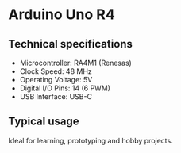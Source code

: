 # Arduino Uno R4

## Technical specifications

- Microcontroller: RA4M1 (Renesas)
- Clock Speed: 48 MHz
- Operating Voltage: 5V
- Digital I/O Pins: 14 (6 PWM)
- USB Interface: USB-C

## Typical usage

Ideal for learning, prototyping and hobby projects.
